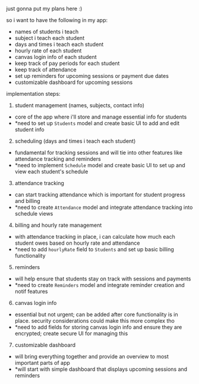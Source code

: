just gonna put my plans here :)

so i want to have the following in my app:
- names of students i teach
- subject i teach each student
- days and times i teach each student
- hourly rate of each student
- canvas login info of each student
- keep track of pay periods for each student
- keep track of attendance
- set up reminders for upcoming sessions or payment due dates
- customizable dashboard for upcoming sessions

implementation steps:
1. student management (names, subjects, contact info)
- core of the app where i'll store and manage essential info for students
- *need to set up `Students` model and create basic UI to add and edit student info
2. scheduling (days and times i teach each student)
- fundamental for tracking sessions and will tie into other features like attendance tracking and reminders
- *need to implement `Schedule` model and create basic UI to set up and view each student's schedule
3. attendance tracking
- can start tracking attendance which is important for student progress and billing
- *need to create `Attendance` model and integrate attendance tracking into schedule views
4. billing and hourly rate management
- with attendance tracking in place, i can calculate how much each student owes based on hourly rate and attendance
- *need to add `hourlyRate` field to `Students` and set up basic billing functionality
5. reminders
- will help ensure that students stay on track with sessions and payments
- *need to create `Reminders` model and integrate reminder creation and notif features
6. canvas login info
- essential but not urgent; can be added after core functionality is in place. security considerations could make this more complex tho
- *need to add fields for storing canvas login info and ensure they are encrypted; create secure UI for managing this
7. customizable dashboard
- will bring everything together and provide an overview to most important parts of app
- *will start with simple dashboard that displays upcoming sessions and reminders